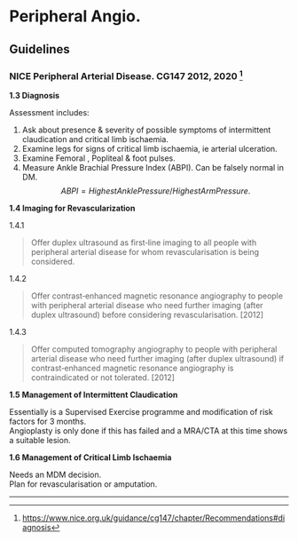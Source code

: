 # Peripheral Angio.

## **Guidelines**

### NICE Peripheral Arterial Disease. CG147 2012, 2020 [^NICE2012]  
[^NICE2012]: https://www.nice.org.uk/guidance/cg147/chapter/Recommendations#diagnosis  

**1.3 Diagnosis**  

Assessment includes: 
  1) Ask about presence & severity of possible symptoms of intermittent claudication and critical limb ischaemia.   
  2) Examine legs for signs of critical limb ischaemia, ie arterial ulceration.  
  3) Examine Femoral , Popliteal & foot pulses.
  4) Measure Ankle Brachial Pressure Index (ABPI). Can be falsely normal in DM.
  $$ 
    ABPI = Highest Ankle Pressure / Highest Arm Pressure. 
  $$  

**1.4 Imaging for Revascularization** 

1.4.1
  > Offer duplex ultrasound as first‑line imaging to all people with peripheral arterial disease for whom revascularisation is being considered.   

1.4.2 
  > Offer contrast‑enhanced magnetic resonance angiography to people with peripheral arterial disease who need further imaging (after duplex ultrasound) before considering revascularisation. [2012]  

1.4.3 
  > Offer computed tomography angiography to people with peripheral arterial disease who need further imaging (after duplex ultrasound) if contrast‑enhanced magnetic resonance angiography is contraindicated or not tolerated. [2012]  

**1.5 Management of Intermittent Claudication**  

Essentially is a Supervised Exercise programme and modification of risk factors for 3 months.  
Angioplasty is only done if this has failed and a MRA/CTA at this time shows a suitable lesion. 

**1.6 Management of Critical Limb Ischaemia**  

Needs an MDM decision.  
Plan for revascularisation or amputation. 

---
